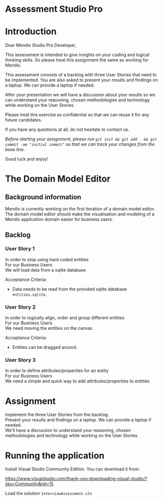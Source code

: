 Assessment Studio Pro
=====================

# Introduction

Dear Mendix Studio Pro Developer,

This assessment is intended to give insights on your coding and logical thinking skills. So please treat this assignment the same as working for Mendix.

This assessment consists of a backlog with three User Stories that need to be implemented. You are also asked to present your results and findings on a laptop. We can provide a laptop if needed. 

After your presentation we will have a discussion about your results so we can understand your reasoning, chosen methodologies and technology while working on the User Stories.

Please treat this exercise as confidential so that we can reuse it for any future candidates.

If you have any questions at all, do not hesitate to contact us.

_Before starting your assignment, please run `git init && git add . && git commit -am "initial commit"` so that we can track your changes from the base line._

Good luck and enjoy!

# The Domain Model Editor

## Background information

Mendix is currently working on the first iteration of a domain model editor. The domain model editor should make the visualisation and modeling of a Mendix application domain easier for business users.

## Backlog

### User Story 1

In order to stop using hard coded entities  
For our Business Users  
We will load data from a sqlite database

Acceptance Criteria:  

- Data needs to be read from the provided sqlite database `entities.sqlite`. 

### User Story 2

In order to logically align, order and group different entities  
For our Business Users  
We need moving the entities on the canvas  

Acceptance Criteria: 
  
- Entities can be dragged around. 

### User Story 3

In order to define attributes/properties for an entity  
For our Business Users  
We need a simple and quick way to add attributes/properties to entities  

# Assignment

Implement the three User Stories from the backlog.  
Present your results and findings on a laptop. We can provide a laptop if needed.   
We'll have a discussion to understand your reasoning, chosen methodologies and technology while working on the User Stories.

# Running the application 

Install Visual Studio Community Edition. You can download it from:

https://www.visualstudio.com/thank-you-downloading-visual-studio/?sku=Community&rel=15

Load the solution `InterviewAssessment.sln`
